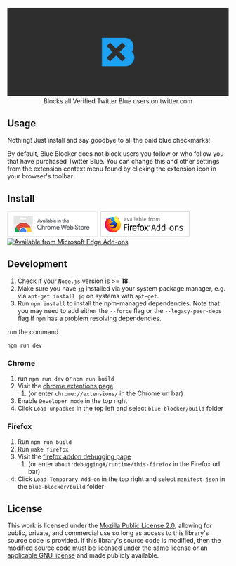 <p align="center">
	<img src="https://github.com/kheina-com/blue-blocker/raw/main/assets/marquee.png" alt="Blue Blocker Logo">
	<br>
	Blocks all Verified Twitter Blue users on twitter.com
</p>

## Usage

Nothing! Just install and say goodbye to all the paid blue checkmarks!

By default, Blue Blocker does not block users you follow or who follow you that have purchased Twitter Blue. You can change this and other settings from the extension context menu found by clicking the extension icon in your browser's toolbar.

## Install

[![Available from Chrome Webstore](assets/chrome.png)](https://chrome.google.com/webstore/detail/blue-blocker/jgpjphkbfjhlbajmmcoknjjppoamhpmm)
[![Available from Firefox Add-ons](assets/firefox.png)](https://addons.mozilla.org/en-US/firefox/addon/blue-blocker/)
[![Available from Microsoft Edge Add-ons](assets/edge.png)](https://microsoftedge.microsoft.com/addons/detail/blue-blocker/hicoljclclooehbejnglkgohmclmipip)

## Development

1. Check if your `Node.js` version is >= **18**.
2. Make sure you have [`jq`](https://jqlang.github.io/jq/) installed via your system package manager, e.g. via `apt-get install jq` on systems with `apt-get`.
3. Run `npm install` to install the npm-managed dependencies. Note that you may need to add either the `--force` flag or the `--legacy-peer-deps` flag if `npm` has a problem resolving dependencies.

run the command

```shell
npm run dev
```

### Chrome

1. run `npm run dev` or `npm run build`
2. Visit the [chrome extentions page](chrome://extensions/)
    1. (or enter `chrome://extensions/` in the Chrome url bar)
3. Enable `Developer mode` in the top right
4. Click `Load unpacked` in the top left and select `blue-blocker/build` folder

### Firefox

1. Run `npm run build`
2. Run `make firefox`
3. Visit the [firefox addon debugging page](about:debugging#/runtime/this-firefox)
    1. (or enter `about:debugging#/runtime/this-firefox` in the Firefox url bar)
4. Click `Load Temporary Add-on` in the top right and select `manifest.json` in the `blue-blocker/build` folder

## License

This work is licensed under the [Mozilla Public License 2.0](https://choosealicense.com/licenses/mpl-2.0/), allowing for public, private, and commercial use so long as access to this library's source code is provided. If this library's source code is modified, then the modified source code must be licensed under the same license or an [applicable GNU license](https://www.mozilla.org/en-US/MPL/2.0/#1.12) and made publicly available.
